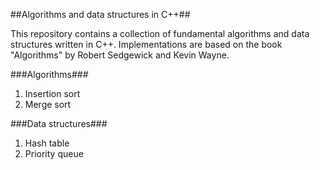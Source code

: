 ##Algorithms and data structures in C++##

This repository contains a collection of fundamental
algorithms and data structures written in C++. Implementations
are based on the book "Algorithms" by Robert Sedgewick and Kevin Wayne.

###Algorithms###
1. Insertion sort
2. Merge sort

###Data structures###
1. Hash table
2. Priority queue
